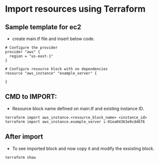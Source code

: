 # Import resources using Terraform 

## Sample template for ec2
- create main.tf file and insert below code.
```
# Configure the provider 
provider "aws" {
  region = "us-east-1"
}

# Configure resource block with no dependencies 
resource "aws_instance" "example_server" {

}
```

## CMD to IMPORT:
- Resource block name defined on main.tf and existing instance ID.
```
terraform import aws_instance.<resource_block_name> <instance_id>
terraform import aws_instance.example_server i-01ea04363e9cdd676
```
## After import 
- To see imported block and now copy it and modify the exsisting block.
```
terraform show 
```


